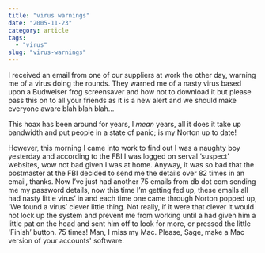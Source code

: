 ```yaml
---
title: "virus warnings"
date: "2005-11-23"
category: article
tags:
  - "virus"
slug: "virus-warnings"
---
```


I received an email from one of our suppliers at work the other day, warning me of a virus doing the rounds. They warned me of a nasty virus based upon a Budweiser frog screensaver and how not to download it but please pass this on to all your friends as it is a new alert and we should make everyone aware blah blah blah…

This hoax has been around for years, I _mean_ years, all it does it take up bandwidth and put people in a state of panic; is my Norton up to date!

However, this morning I came into work to find out I was a naughty boy yesterday and according to the FBI I was logged on serval ‘suspect’ websites, wow not bad given I was at home. Anyway, it was so bad that the postmaster at the FBI decided to send me the details over 82 times in an email, thanks. Now I’ve just had another 75 emails from db dot com sending me my password details, now this time I’m getting fed up, these emails all had nasty little virus’ in and each time one came through Norton popped up, 'We found a virus’ clever little thing. Not really, if it were that clever it would not lock up the system and prevent me from working until a had given him a little pat on the head and sent him off to look for more, or pressed the little 'Finish’ button. 75 times! Man, I miss my Mac. Please, Sage, make a Mac version of your accounts' software.

